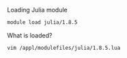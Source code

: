 Loading Julia module

```bash
module load julia/1.8.5
```


What is loaded?

```bash
vim /appl/modulefiles/julia/1.8.5.lua
```

